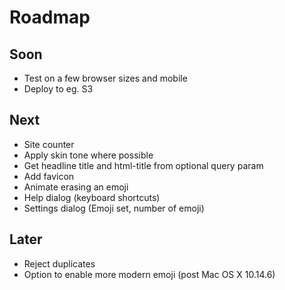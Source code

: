 # Roadmap

## Soon

* Test on a few browser sizes and mobile
* Deploy to eg. S3

## Next

* Site counter
* Apply skin tone where possible
* Get headline title and html-title from optional query param
* Add favicon
* Animate erasing an emoji
* Help dialog (keyboard shortcuts)
* Settings dialog (Emoji set, number of emoji)

## Later

* Reject duplicates
* Option to enable more modern emoji (post Mac OS X 10.14.6)
